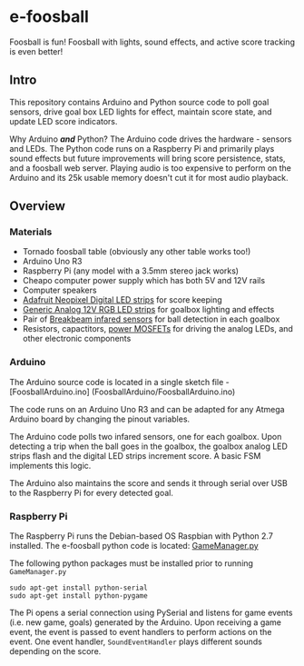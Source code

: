 # e-foosball

Foosball is fun! Foosball with lights, sound effects, and active score tracking is even better!

## Intro

This repository contains Arduino and Python source code to poll goal sensors, drive goal box LED lights for effect, maintain score state, and update LED score indicators.

Why Arduino <strong><em>and</em></strong> Python? The Arduino code drives the hardware - sensors and LEDs. The Python code runs on a Raspberry Pi and primarily plays sound effects but future improvements will bring score persistence, stats, and a foosball web server. Playing audio is too expensive to perform on the Arduino and its 25k usable memory doesn't cut it for most audio playback.

## Overview
### Materials
* Tornado foosball table (obviously any other table works too!)
* Arduino Uno R3
* Raspberry Pi (any model with a 3.5mm stereo jack works)
* Cheapo computer power supply which has both 5V and 12V rails
* Computer speakers
* [Adafruit Neopixel Digital LED strips](https://www.adafruit.com/products/1138) for score keeping
* [Generic Analog 12V RGB LED strips](https://www.adafruit.com/products/285) for goalbox lighting and effects
* Pair of [Breakbeam infared sensors](https://www.adafruit.com/products/2168) for ball detection in each goalbox
* Resistors, capactitors, [power MOSFETs](https://www.adafruit.com/products/355) for driving the analog LEDs, and other electronic components

### Arduino
The Arduino source code is located in a single sketch file - [FoosballArduino.ino] (FoosballArduino/FoosballArduino.ino) 

The code runs on an Arduino Uno R3 and can be adapted for any Atmega Arduino board by changing the pinout variables.

The Arduino code polls two infared sensors, one for each goalbox. Upon detecting a trip when the ball goes in the goalbox, the goalbox analog LED strips flash and the digital LED strips increment score. A basic FSM implements this logic. 

The Arduino also maintains the score and sends it through serial over USB to the Raspberry Pi for every detected goal.

### Raspberry Pi
The Raspberry Pi runs the Debian-based OS Raspbian with Python 2.7 installed. The e-foosball python code is located: [GameManager.py](GameManager/GameManager.py)

The following python packages must be installed prior to running `GameManager.py`
```
sudo apt-get install python-serial
sudo apt-get install python-pygame
```


The Pi opens a serial connection using PySerial and listens for game events (i.e. new game, goals) generated by the Arduino. Upon receiving a game event, the event is passed to event handlers to perform actions on the event. One event handler, `SoundEventHandler` plays different sounds depending on the score.

